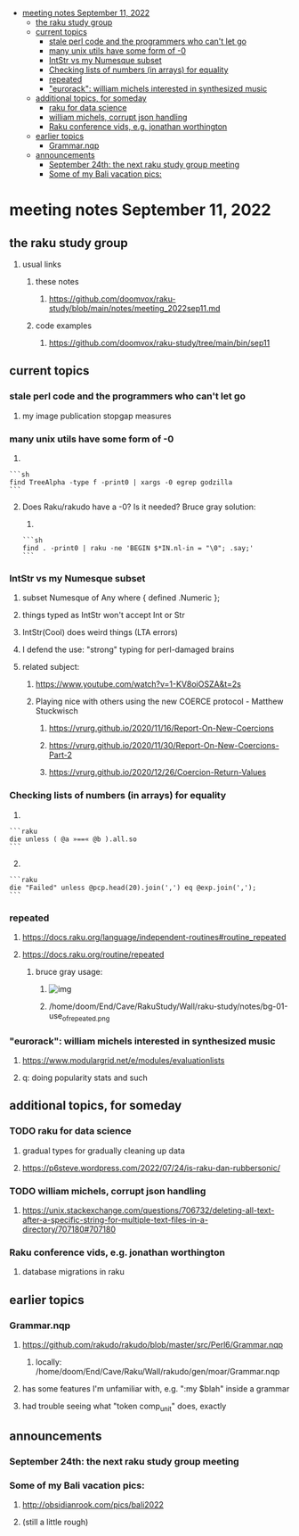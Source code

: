 - [meeting notes September 11, 2022](#org61fb37f)
  - [the raku study group](#org6adf2d1)
  - [current topics](#org4cb99be)
    - [stale perl code and the programmers who can't let go](#org7905a0f)
    - [many unix utils have some form of -0](#org4b6925e)
    - [IntStr vs my Numesque subset](#org8917257)
    - [Checking lists of numbers (in arrays) for equality](#org687befe)
    - [repeated](#org456d511)
    - ["eurorack": william michels interested in synthesized music](#org4684722)
  - [additional topics, for someday](#org89cd172)
    - [raku for data science](#org80dfbe5)
    - [william michels, corrupt json handling](#org52e44bb)
    - [Raku conference vids, e.g. jonathan worthington](#org7d854a8)
  - [earlier topics](#org764ccf0)
    - [Grammar.nqp](#org4cb9820)
  - [announcements](#org4861d29)
    - [September 24th: the next raku study group meeting](#org205e626)
    - [Some of my Bali vacation pics:](#org5cfe90c)


<a id="org61fb37f"></a>

# meeting notes September 11, 2022


<a id="org6adf2d1"></a>

## the raku study group

1.  usual links

    1.  these notes
    
        1.  <https://github.com/doomvox/raku-study/blob/main/notes/meeting_2022sep11.md>
    
    2.  code examples
    
        1.  <https://github.com/doomvox/raku-study/tree/main/bin/sep11>


<a id="org4cb99be"></a>

## current topics


<a id="org7905a0f"></a>

### stale perl code and the programmers who can't let go

1.  my image publication stopgap measures


<a id="org4b6925e"></a>

### many unix utils have some form of -0

1.  

    ```sh
    find TreeAlpha -type f -print0 | xargs -0 egrep godzilla
    ```

2.  Does Raku/rakudo have a -0? Is it needed? Bruce gray solution:

    1.  
    
        ```sh
        find . -print0 | raku -ne 'BEGIN $*IN.nl-in = "\0"; .say;'
        ```


<a id="org8917257"></a>

### IntStr vs my Numesque subset

1.  subset Numesque of Any where { defined .Numeric };

2.  things typed as IntStr won't accept Int or Str

3.  IntStr(Cool) does weird things (LTA errors)

4.  I defend the use: "strong" typing for perl-damaged brains

5.  related subject:

    1.  <https://www.youtube.com/watch?v=1-KV8oiOSZA&t=2s>
    
    2.  Playing nice with others using the new COERCE protocol - Matthew Stuckwisch
    
        1.  <https://vrurg.github.io/2020/11/16/Report-On-New-Coercions>
        
        2.  <https://vrurg.github.io/2020/11/30/Report-On-New-Coercions-Part-2>
        
        3.  <https://vrurg.github.io/2020/12/26/Coercion-Return-Values>


<a id="org687befe"></a>

### Checking lists of numbers (in arrays) for equality

1.  

    ```raku
    die unless ( @a »==« @b ).all.so
    ```

2.  

    ```raku
    die "Failed" unless @pcp.head(20).join(',') eq @exp.join(',');
    ```


<a id="org456d511"></a>

### repeated

1.  <https://docs.raku.org/language/independent-routines#routine_repeated>

2.  <https://docs.raku.org/routine/repeated>

    1.  bruce gray usage:
    
        1.  ![img](https://github.com/doomvox/raku-study/notes/bg-01-use_of_repeated.png)
        
        2.  /home/doom/End/Cave/RakuStudy/Wall/raku-study/notes/bg-01-use<sub>of</sub><sub>repeated.png</sub>


<a id="org4684722"></a>

### "eurorack": william michels interested in synthesized music

1.  <https://www.modulargrid.net/e/modules/evaluationlists>

2.  q: doing popularity stats and such


<a id="org89cd172"></a>

## additional topics, for someday


<a id="org80dfbe5"></a>

### TODO raku for data science

1.  gradual types for gradually cleaning up data

2.  <https://p6steve.wordpress.com/2022/07/24/is-raku-dan-rubbersonic/>


<a id="org52e44bb"></a>

### TODO william michels, corrupt json handling

1.  <https://unix.stackexchange.com/questions/706732/deleting-all-text-after-a-specific-string-for-multiple-text-files-in-a-directory/707180#707180>


<a id="org7d854a8"></a>

### Raku conference vids, e.g. jonathan worthington

1.  database migrations in raku


<a id="org764ccf0"></a>

## earlier topics


<a id="org4cb9820"></a>

### Grammar.nqp

1.  <https://github.com/rakudo/rakudo/blob/master/src/Perl6/Grammar.nqp>

    1.  locally: /home/doom/End/Cave/Raku/Wall/rakudo/gen/moar/Grammar.nqp

2.  has some features I'm unfamiliar with, e.g. ":my $blah" inside a grammar

3.  had trouble seeing what "token comp<sub>unit</sub>" does, exactly


<a id="org4861d29"></a>

## announcements


<a id="org205e626"></a>

### September 24th: the next raku study group meeting


<a id="org5cfe90c"></a>

### Some of my Bali vacation pics:

1.  <http://obsidianrook.com/pics/bali2022>

2.  (still a little rough)
